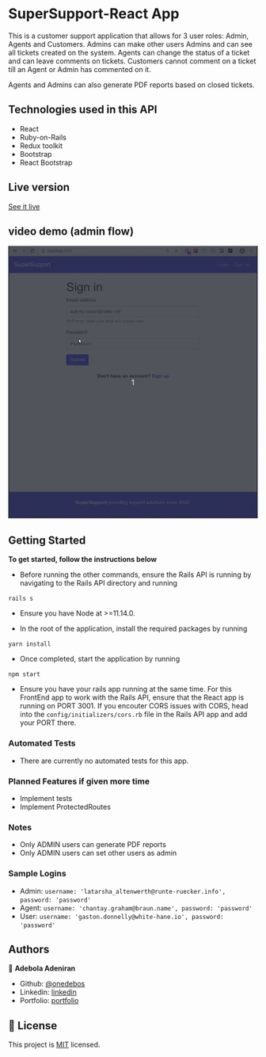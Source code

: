 # SuperSupport-React App

This is a customer support application that allows for 3 user roles: Admin, Agents and Customers. Admins can make other users Admins and can see all tickets created on the system. Agents can change the status of a ticket and can leave comments on tickets. Customers cannot comment on a ticket till an Agent or Admin has commented on it.

Agents and Admins can also generate PDF reports based on closed tickets.

## Technologies used in this API

- React
- Ruby-on-Rails
- Redux toolkit
- Bootstrap
- React Bootstrap

## Live version

[See it live](https://supersupport.netlify.app)

## video demo (admin flow)

![video_demo](/supersupport.gif)

## Getting Started

**To get started, follow the instructions below**

- Before running the other commands, ensure the Rails API is running by navigating to the Rails API directory and running

```
rails s
```

- Ensure you have Node at >=11.14.0.

- In the root of the application, install the required packages by running

```
yarn install
```

- Once completed, start the application by running

```
npm start
```

- Ensure you have your rails app running at the same time. For this FrontEnd app to work with the Rails API, ensure that the React app is running on PORT 3001. If you encouter CORS issues with CORS, head into the `config/initializers/cors.rb` file in the Rails API app and add your PORT there.

### Automated Tests

- There are currently no automated tests for this app.

### Planned Features if given more time

- Implement tests
- Implement ProtectedRoutes

### Notes

- Only ADMIN users can generate PDF reports
- Only ADMIN users can set other users as admin

### Sample Logins

- Admin: `username: 'latarsha_altenwerth@runte-ruecker.info', password: 'password'`
- Agent: `username: 'chantay.graham@braun.name', password: 'password'`
- User: `username: 'gaston.donnelly@white-hane.io', password: 'password'`

## Authors

👤 **Adebola Adeniran**

- Github: [@onedebos](https://github.com/onedebos)
- Linkedin: [linkedin](https://www.linkedin.com/in/adebola-niran/)
- Portfolio: [portfolio](https://www.adebola.dev/)

## 📝 License

This project is [MIT](lic.url) licensed.

```

```
